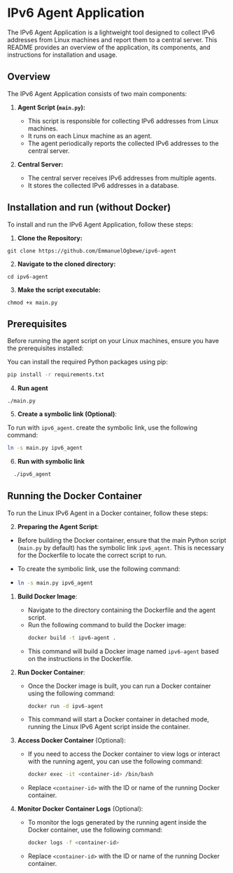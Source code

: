 # IPv6 Agent Application

The IPv6 Agent Application is a lightweight tool designed to collect IPv6 addresses from Linux machines and report them to a central server. This README provides an overview of the application, its components, and instructions for installation and usage.

## Overview

The IPv6 Agent Application consists of two main components:

1. **Agent Script (`main.py`):**

   - This script is responsible for collecting IPv6 addresses from Linux machines.
   - It runs on each Linux machine as an agent.
   - The agent periodically reports the collected IPv6 addresses to the central server.

2. **Central Server:**
   - The central server receives IPv6 addresses from multiple agents.
   - It stores the collected IPv6 addresses in a database.


## Installation and run (without Docker)

To install and run the IPv6 Agent Application, follow these steps:

1. **Clone the Repository:**

```
git clone https://github.com/EmmanuelOgbewe/ipv6-agent
```

2. **Navigate to the cloned directory:**

```
cd ipv6-agent
```

3. **Make the script executable:**

```
chmod +x main.py
```

## Prerequisites

Before running the agent script on your Linux machines, ensure you have the prerequisites installed:

You can install the required Python packages using pip:

```bash
pip install -r requirements.txt
```

4. **Run agent**

```
./main.py
```

5. **Create a symbolic link (Optional)**:

To run with `ipv6_agent`. create the symbolic link, use the following command:

```bash
ln -s main.py ipv6_agent
```

6. **Run with symbolic link**

```bash
  ./ipv6_agent
```

## Running the Docker Container

To run the Linux IPv6 Agent in a Docker container, follow these steps:

2. **Preparing the Agent Script**:

- Before building the Docker container, ensure that the main Python script (`main.py` by default) has the symbolic link `ipv6_agent`. This is necessary for the Dockerfile to locate the correct script to run.

- To create the symbolic link, use the following command:

- ```bash
  ln -s main.py ipv6_agent
  ```

1. **Build Docker Image**:

   - Navigate to the directory containing the Dockerfile and the agent script.
   - Run the following command to build the Docker image:
     ```bash
     docker build -t ipv6-agent .
     ```
   - This command will build a Docker image named `ipv6-agent` based on the instructions in the Dockerfile.

2. **Run Docker Container**:

   - Once the Docker image is built, you can run a Docker container using the following command:
     ```bash
     docker run -d ipv6-agent
     ```
   - This command will start a Docker container in detached mode, running the Linux IPv6 Agent script inside the container.

3. **Access Docker Container** (Optional):

   - If you need to access the Docker container to view logs or interact with the running agent, you can use the following command:
     ```bash
     docker exec -it <container-id> /bin/bash
     ```
   - Replace `<container-id>` with the ID or name of the running Docker container.

4. **Monitor Docker Container Logs** (Optional):
   - To monitor the logs generated by the running agent inside the Docker container, use the following command:
     ```bash
     docker logs -f <container-id>
     ```
   - Replace `<container-id>` with the ID or name of the running Docker container.
